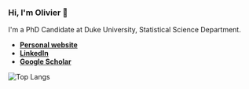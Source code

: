 ### Hi, I'm Olivier 👋

I'm a PhD Candidate at Duke University, Statistical Science Department.

- [**Personal website**](https://olivierbinette.github.io)
- [**LinkedIn**](https://www.linkedin.com/in/olivier-binette/)
- [**Google Scholar**](https://scholar.google.com/citations?user=c1jTnkUAAAAJ&hl=en)

![Top Langs](https://github-readme-stats.vercel.app/api/top-langs/?username=olivierbinette&hide=java,javascript,html,css,tex,scss&layout=compact)

<!--![](https://github-readme-stats.vercel.app/api?username=olivierbinette&show_icons=true)-->
